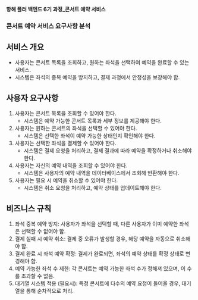 #### 항해 플러 백엔드 6기 과정_콘서트 예약 서비스



### 콘서트 예약 서비스 요구사항 분석
## 서비스 개요
- 사용자는 콘서트 목록을 조회하고, 원하는 좌석을 선택하여 예약을 완료할 수 있는 서비스.
- 시스템은 좌석의 중복 예약을 방지하고, 결제 과정에서 안정성을 보장해야 함.

## 사용자 요구사항
1. 사용자는 콘서트 목록을 조회할 수 있어야 한다.
   - 시스템은 예약 가능한 콘서트 목록과 세부 정보를 제공해야 한다.
2. 사용자는 원하는 콘서트의 좌석을 선택할 수 있어야 한다.
   - 시스템은 선택한 좌석이 예약 가능한 상태인지 확인해야 한다.
3. 사용자는 선택한 좌석을 결제할 수 있어야 한다.
   - 시스템은 결제 요청을 처리하고, 결제 결과에 따라 예약을 확정하거나 취소해야 한다.
4. 사용자는 자신의 예약 내역을 조회할 수 있어야 한다.
   - 시스템은 사용자의 예약 내역을 데이터베이스에서 조회해 반환해야 한다.
5. 사용자는 필요 시 예약을 취소할 수 있어야 한다.
   - 시스템은 취소 요청을 처리하고, 예약 상태를 업데이트해야 한다.

## 비즈니스 규칙
1. 좌석 중복 예약 방지: 사용자가 좌석을 선택할 때, 다른 사용자가 이미 예약한 좌석은 선택할 수 없어야 함.
2. 결제 실패 시 예약 취소: 결제 중 오류가 발생할 경우, 해당 예약을 자동으로 취소해야 함.
3. 결제 완료 시 좌석 예약 확정: 결제가 완료되면, 좌석의 예약 상태를 확정 상태로 변경해야 함.
4. 예약 가능한 좌석 수 제한: 각 콘서트는 예약 가능한 좌석 수가 정해져 있으며, 이 수를 초과할 수 없음.
5. 대기열 시스템 적용 (필요시): 특정 콘서트에 다수의 예약 요청이 들어올 경우, 대기열을 통해 순차적으로 처리.
